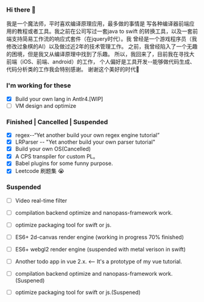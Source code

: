 ### Hi there 👋
我是一个魔法师，平时喜欢编译原理应用，最多做的事情是
写各种编译器前端应用的教程或者工具。我之前在公司写过一套java to swift
的转换工具，以及一套前端支持简易工作流的响应式套件（在jquery时代）。我
曾经是一个游戏程序员（我修改过象棋的AI）以及做过近2年的技术管理工作。
之前，我曾经陷入了一个无趣的困境，但是我又从编译原理中找到了乐趣。
所以，我回来了，目前我在寻找大前端（iOS、前端、android）的工作，
个人偏好是工具开发--能够做代码生成、代码分析类的工作我会特别感谢。
谢谢这个美好的时代🎉

### I'm working for these
- [x] Build your own lang in Antlr4.[WIP]
- [ ] VM design and optimize

### Finished | Cancelled | Suspended
- [x] regex--“Yet another build your own regex engine tutorial”
- [x] LRParser -- "Yet another build your own parser tutorial"
- [x] Build your own OS(Cancelled)
- [x] A CPS transpiler for custom PL。
- [x] Babel plugins for some funny purpose.
- [x] Leetcode 刷题集 😭 

### Suspended
- [ ] Video real-time filter
- [ ] compilation backend optimize and nanopass-framework work.
- [ ] optimize packaging tool for swift or js.
- [ ] ES6+ 2d-canvas render engine (working in progress 70% finished)
- [ ] ES6+ webgl2 render engine (suspended with metal verison in swift)
- [ ] Another todo app in vue 2.x. <-- It's a prototype of my vue tutorial.
- [ ] compilation backend optimize and nanopass-framework work.(Suspened)
- [ ] optimize packaging tool for swift or js.(Suspened)

